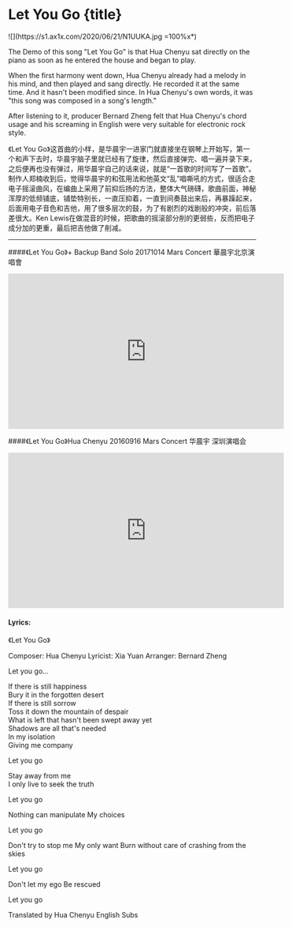 # Let You Go {title}
<div class="background" markdown="1">
![](https://s1.ax1x.com/2020/06/21/N1UUKA.jpg =100%x*)
</div>

The Demo of this song "Let You Go" is that Hua Chenyu sat directly on the piano as soon as he entered the house and began to play.

When the first harmony went down, Hua Chenyu already had a melody in his mind, and then played and sang directly. He recorded it at the same time. And it hasn't been modified since. In Hua Chenyu's own words, it was "this song was composed in a song's length."

After listening to it, producer Bernard Zheng felt that Hua Chenyu's chord usage and his screaming in English were very suitable for electronic rock style.

《Let You Go》这首曲的小样，是华晨宇一进家门就直接坐在钢琴上开始写，第一个和声下去时，华晨宇脑子里就已经有了旋律，然后直接弹完、唱一遍并录下来，之后便再也没有弹过，用华晨宇自己的话来说，就是“一首歌的时间写了一首歌”。制作人郑楠收到后，觉得华晨宇的和弦用法和他英文“乱”唱嘶吼的方式，很适合走电子摇滚曲风，在编曲上采用了前抑后扬的方法，整体大气磅礴，歌曲前面，神秘浑厚的低频铺底，铺垫特别长，一直压抑着，一直到间奏鼓出来后，再暴躁起来，后面用电子音色和吉他，用了很多层次的鼓，为了有剧烈的戏剧般的冲突，前后落差很大。Ken Lewis在做混音的时候，把歌曲的摇滚部分削的更弱些，反而把电子成分加的更重，最后把吉他做了削减。

---------------------------------

####《Let You Go》+ Backup Band Solo 20171014 Mars Concert
華晨宇北京演唱會

<iframe width="560" height="315" src="https://www.youtube.com/embed/NE7Kv2J8qdk" frameborder="0" allow="accelerometer; autoplay; encrypted-media; gyroscope; picture-in-picture" allowfullscreen></iframe>

####《Let You Go》Hua Chenyu 20160916 Mars Concert
华晨宇 深圳演唱会

<iframe width="560" height="315" src="https://www.youtube.com/embed/L6PoGTOG4qw" frameborder="0" allow="accelerometer; autoplay; encrypted-media; gyroscope; picture-in-picture" allowfullscreen></iframe>

#### Lyrics:
<div class="box">
《Let You Go》

Composer: Hua Chenyu 
Lyricist: Xia Yuan 
Arranger: Bernard Zheng 

Let you go...

If there is still happiness  
Bury it in the forgotten desert  
If there is still sorrow  
Toss it down the mountain of despair  
What is left that hasn't been swept away yet  
Shadows are all that's needed  
In my isolation  
Giving me company  

Let you go

Stay away from me  
I only live to seek the truth  

Let you go

Nothing can manipulate
My choices

Let you go

Don't try to stop me
My only want
Burn without care of crashing from the skies

Let you go

Don't let my ego
Be rescued

Let you go

Translated by Hua Chenyu English Subs
</div>